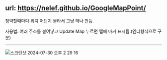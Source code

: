 ## url: https://nelef.github.io/GoogleMapPoint/


청약할때마다 위치 어딘지 몰라서 그냥 하나 만듬.

사용법: 여러 주소를 붙여넣고 Update Map 누르면 맵에 마커 표시됨.(엔터형식으로 구분)

---

![스크린샷 2024-07-30 오후 2 29 16](https://github.com/user-attachments/assets/694aa7f2-af3d-4237-9990-c911b91bcc4f)
